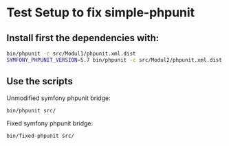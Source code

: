 # Test Setup to fix simple-phpunit

## Install first the dependencies with:

```bash
bin/phpunit -c src/Modul1/phpunit.xml.dist
SYMFONY_PHPUNIT_VERSION=5.7 bin/phpunit -c src/Modul2/phpunit.xml.dist
```

## Use the scripts

Unmodified symfony phpunit bridge:

```bash
bin/phpunit src/
```

Fixed symfony phpunit bridge:

```bash
bin/fixed-phpunit src/
```
